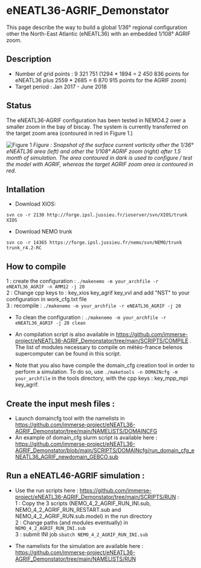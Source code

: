 # eNEATL36-AGRIF_Demonstator

This page describe the way to build a global 1/36° regional configuration other the North-East Atlantic (eNEATL36) with an embedded 1/108° AGRIF zoom.

## Description

* Number of grid points : 9 321 751 (1294 * 1894 = 2 450 836 points for eNEATL36 plus 2559 * 2685 = 6 870 915 points for the AGRIF zoom)
* Target period : Jan 2017 - June 2018

## Status

The eNEATL36-AGRIF configuration has been tested in NEMO4.2 over a smaller zoom in the bay of biscay. The system is currently transferred on the target zoom area (contoured in red in Figure 1.)

![Figure 1](https://github.com/immerse-project/eNEATL36-AGRIF_Demonstator/blob/main/FIGURES/figure_AGRIF.png)
_Figure : Snapshot of the surface current vorticity other the 1/36° eNEATL36 area (left) and other the 1/108° AGRIF zoom (right) after 1.5 month of simulation. The area contoured in dark is used to configure / test the model with AGRIF, whereas the target AGRIF zoom area is contoured in red._

## Intallation

* Download XIOS:

`svn co -r 2130 http://forge.ipsl.jussieu.fr/ioserver/svn/XIOS/trunk XIOS`

* Download NEMO trunk

`svn co -r 14365 https://forge.ipsl.jussieu.fr/nemo/svn/NEMO/trunk trunk_r4.2-RC`


## How to compile

 
  1 : create the configuration : `./makenemo -m your_archfile -r eNEATL36_AGRIF -n AMM12 -j 20`   
  2 : Change cpp keys to : key_xios key_agrif key_vvl and add "NST" to your configuration in work_cfg.txt file   
  3 : recompile : `./makenemo -m your_archfile -r eNEATL36_AGRIF -j 20`   
  
* To clean the configuration : `./makenemo -m your_archfile -r eNEATL36_AGRIF -j 20 clean`

* An compilation script is also available in https://github.com/immerse-project/eNEATL36-AGRIF_Demonstator/tree/main/SCRIPTS/COMPILE . The list of modules necessary to compile on météo-france belenos supercomputer can be found in this script.

* Note that you also have compile the domain_cfg creation tool in order to perform a simulation. To do so, use `./maketools -n DOMAINcfg -m your_archfile` in the tools directory, with the cpp keys : key_mpp_mpi key_agrif.

## Create the input mesh files : 

* Launch domaincfg tool with the namelists in https://github.com/immerse-project/eNEATL36-AGRIF_Demonstator/tree/main/NAMELISTS/DOMAINCFG
* An example of domain_cfg slurm script is available here : https://github.com/immerse-project/eNEATL36-AGRIF_Demonstator/blob/main/SCRIPTS/DOMAINcfg/run_domain_cfg_eNEATL36_AGRIF_newdomain_GEBCO.sub

## Run a eNEATL46-AGRIF simulation : 

* Use the run scripts here : https://github.com/immerse-project/eNEATL36-AGRIF_Demonstator/tree/main/SCRIPTS/RUN :   
1 : Copy the 3 scripts (NEMO_4_2_AGRIF_RUN_INI.sub, NEMO_4_2_AGRIF_RUN_RESTART.sub and NEMO_4_2_AGRIF_RUN.sub.model) in the run directory   
2 : Change paths (and modules eventually) in `NEMO_4_2_AGRIF_RUN_INI.sub`   
3 : submit INI job `sbatch NEMO_4_2_AGRIF_RUN_INI.sub`  

* The namelists for the simulation are available here : https://github.com/immerse-project/eNEATL36-AGRIF_Demonstator/tree/main/NAMELISTS/RUN 



